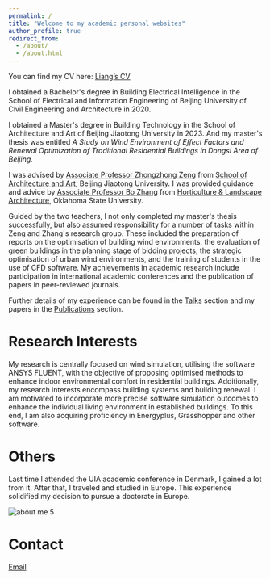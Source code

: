 ```yaml
---
permalink: /
title: "Welcome to my academic personal websites"
author_profile: true
redirect_from: 
  - /about/
  - /about.html
---
```


You can find my CV here: [Liang’s CV](https://xiaoxlye.github.io/zichen.github.io/files/ZICHENLIANG-CV.pdf)

I obtained a Bachelor's degree in Building Electrical Intelligence in the School of Electrical and Information Engineering of Beijing University of Civil Engineering and Architecture in 2020. 

I obtained a Master's degree in Building Technology in the School of Architecture and Art of Beijing Jiaotong University in 2023. And my master's thesis was entitled *A Study on Wind Environment of Effect Factors and Renewal Optimization of Traditional Residential Buildings in Dongsi Area of Beijing.*

I was advised by [Associate Professor Zhongzhong Zeng](https://saad.bjtu.edu.cn/szll/jzx/181136.htm) from [School of Architecture and Art](https://saad.bjtu.edu.cn/index.htm), Beijing Jiaotong University. I was provided guidance and advice by [Associate Professor Bo Zhang](https://experts.okstate.edu/b.zhang) from [Horticulture & Landscape Architecture]( https://agriculture.okstate.edu/departments-programs/hla/), Oklahoma State University. 

Guided by the two teachers, I not only completed my master's thesis successfully, but also assumed responsibility for a number of tasks within Zeng and Zhang's research group. These included the preparation of reports on the optimisation of building wind environments, the evaluation of green buildings in the planning stage of bidding projects, the strategic optimisation of urban wind environments, and the training of students in the use of CFD software. My achievements in academic research include participation in international academic conferences and the publication of papers in peer-reviewed journals.

Further details of my experience can be found in the [Talks](/zichen.github.io/talks/) section and my papers in the [Publications](/zichen.github.io/publications/) section.


# **Research Interests**
My research is centrally focused on wind simulation, utilising the software ANSYS FLUENT, with the objective of proposing optimised methods to enhance indoor environmental comfort in residential buildings. Additionally, my research interests encompass building systems and building renewal. I am motivated to incorporate more precise software simulation outcomes to enhance the individual living environment in established buildings. To this end, I am also acquiring proficiency in Energyplus, Grasshopper and other software.

# **Others**
Last time I attended the UIA academic conference in Denmark, I gained a lot from it. After that, I traveled and studied in Europe. This experience solidified my decision to pursue a doctorate in Europe.

![about me 5](https://github.com/user-attachments/assets/e24aa88d-3b7d-4236-89cb-da5b46dbc822)

# **Contact**
[Email](liangzichen.arch@gmail.com)


